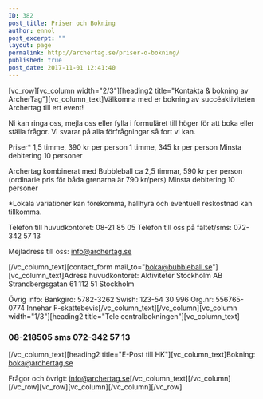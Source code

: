 ```yaml
---
ID: 382
post_title: Priser och Bokning
author: ennol
post_excerpt: ""
layout: page
permalink: http://archertag.se/priser-o-bokning/
published: true
post_date: 2017-11-01 12:41:40
---
```

[vc_row][vc_column width="2/3"][heading2 title="Kontakta &amp; bokning av ArcherTag"][vc_column_text]Välkomna med er bokning av succéaktiviteten Archertag till ert event!

Ni kan ringa oss, mejla oss eller fylla i formuläret till höger för att boka eller ställa frågor. Vi svarar på alla förfrågningar så fort vi kan.

Priser*
1,5 timme, 390 kr per person
1 timme, 345 kr per person
Minsta debitering 10 personer

Archertag kombinerat med Bubbleball
ca 2,5 timmar, 590 kr per person (ordinarie pris för båda grenarna är 790 kr/pers)
Minsta debitering 10 personer

*Lokala variationer kan förekomma, hallhyra och eventuell reskostnad kan tillkomma.

Telefon till huvudkontoret: 08-21 85 05
Telefon till oss på fältet/sms: 072-342 57 13

Mejladress till oss: info@archertag.se

[/vc_column_text][contact_form mail_to="boka@bubbleball.se"][vc_column_text]Adress huvudkontoret:
Aktiviteter Stockholm AB
Strandbergsgatan 61
112 51 Stockholm

Övrig info:
Bankgiro: 5782-3262
Swish: 123-54 30 996
Org.nr: 556765-0774
Innehar F-skattebevis[/vc_column_text][/vc_column][vc_column width="1/3"][heading2 title="Tele centralbokningen"][vc_column_text]
<h3><strong>08-218505
sms 072-342 57 13</strong></h3>
[/vc_column_text][heading2 title="E-Post till HK"][vc_column_text]Bokning:
<a href="mailto:boka@archertag.se">boka@archertag.se</a>

Frågor och övrigt:
<a href="mailto:info@archertag.se">info@archertag.se</a>[/vc_column_text][/vc_column][/vc_row][vc_row][vc_column][/vc_column][/vc_row]